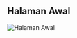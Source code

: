 ## Halaman Awal

![Halaman Awal](https://user-images.githubusercontent.com/100663573/163919202-8cdb4cc9-b391-468d-a384-da165fdde483.png)
